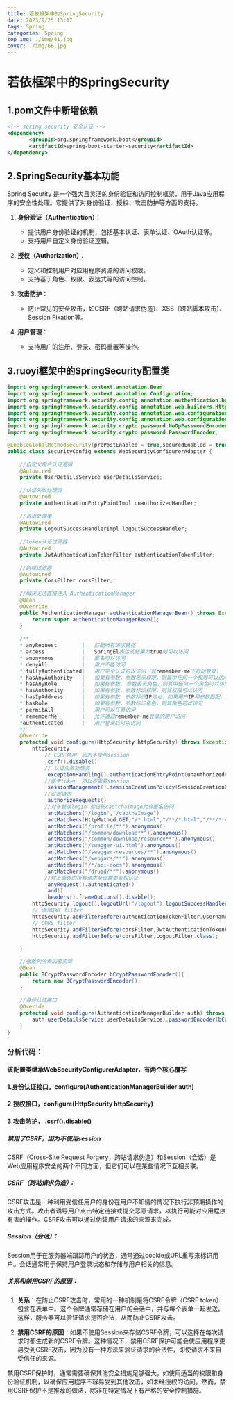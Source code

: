 ```yaml
---
title: 若依框架中的SpringSecurity
date: 2023/9/25 13:17
tags: Spring
categories: Spring
top_img: ./img/41.jpg
cover: ./img/66.jpg
---
```


# 若依框架中的SpringSecurity



## 1.pom文件中新增依赖

```xml
<!-- spring security 安全认证 -->
<dependency>
       <groupId>org.springframework.boot</groupId>
       <artifactId>spring-boot-starter-security</artifactId>
</dependency>
```



## 2.SpringSecurity基本功能

Spring Security 是一个强大且灵活的身份验证和访问控制框架，用于Java应用程序的安全性处理。它提供了对身份验证、授权、攻击防护等方面的支持。

1. **身份验证（Authentication）**：
   - 提供用户身份验证的机制，包括基本认证、表单认证、OAuth认证等。
   - 支持用户自定义身份验证逻辑。

2. **授权（Authorization）**：
   - 定义和控制用户对应用程序资源的访问权限。
   - 支持基于角色、权限、表达式等的访问控制。

3. **攻击防护**：
   - 防止常见的安全攻击，如CSRF（跨站请求伪造）、XSS（跨站脚本攻击）、Session Fixation等。

4. **用户管理**：
   - 支持用户的注册、登录、密码重置等操作。



## 3.ruoyi框架中的SpringSecurity配置类

```java
import org.springframework.context.annotation.Bean;
import org.springframework.context.annotation.Configuration;
import org.springframework.security.config.annotation.authentication.builders.AuthenticationManagerBuilder;
import org.springframework.security.config.annotation.web.builders.HttpSecurity;
import org.springframework.security.config.annotation.web.configuration.EnableWebSecurity;
import org.springframework.security.config.annotation.web.configuration.WebSecurityConfigurerAdapter;
import org.springframework.security.crypto.password.NoOpPasswordEncoder;
import org.springframework.security.crypto.password.PasswordEncoder;

@EnableGlobalMethodSecurity(prePostEnabled = true,securedEnabled = true)
public class SecurityConfig extends WebSecurityConfigurerAdapter {
	
    //自定义用户认证逻辑
    @Autowired
    private UserDetailsService userDetailsService;
    
    //认证失败处理类
    @Autowired
    private AuthenticationEntryPointImpl unauthorizedHandler;
    
    //退出处理类
    @Autowired
    private LogoutSuccessHandlerImpl logoutSuccessHandler;
    
    //token认证过滤器
    @Autowired
    private JwtAuthenticationTokenFilter authenticationTokenFilter;
    
    //跨域过滤器
    @Autowired
    private CorsFilter corsFilter;
    
    //解决无法直接注入 AuthenticationManager
    @Bean
    @Override
    public AuthenticationManager authenticationManagerBean() throws Exception{
        return super.authenticationManagerBean();
    }
    
    /**
    * anyRequest        |   匹配所有请求路径
    * access            |   SpringEl表达式结果为true时可以访问
    * anonymous         |   匿名可以访问
    * denyAll           |   用户不能访问
    * fullyAuthenticated|   用户完全认证可以访问（非remember-me下自动登录）
    * hasAnyAuthority   |   如果有参数，参数表示权限，则其中任何一个权限可以访问
    * hasAnyRole        |   如果有参数, 参数表示角色，则其中任何一个角色可以访问
    * hasAuthority      |   如果有参数，参数标识权限，则其权限可以访问
    * hasIpAddress      |   如果有参数，参数标识IP地址，如果用户IP和参数匹配，则可以访问
    * hasRole           |   如果有参数，参数标识角色，则其角色可以访问
    * permitAll         |   用户可以任意访问
    * rememberMe        |   允许通过remember-me登录的用户访问
    *authenticated      |   用户登录后可以访问
    */
    @Override
    protected void configure(HttpSecurity httpSecurity) throws Exception{
    	httpSecurity
    		// CSRF禁用，因为不使用session
            .csrf().disable()
            // 认证失败处理类
            .exceptionHandling().authenticationEntryPoint(unauthorizedHandler).and()
            //基于token，所以不需要session
            .sessionManagement().sessionCreationPolicy(SessionCreationPolicy.STATELESS).and()
            //过滤请求
            .authorizeRequests()
            //对于登录login 验证码captchaImage允许匿名访问
            .antMatchers("/login","/capthaImage")
            .antMatchers(HttpMethod.GET,"/*.html","/**/*.html","/**/*.css","/**/*.js").permitAll()
            .antMatchers("/profile/**").anonymous()
            .antMatchers("/common/download**").anonymous()
            .antMatchers("/common/download/resource**").anonymous()
            .antMatchers("/swagger-ui.html").anonymous()
            .antMatchers("/swagger-resources/**").anonymous()
            .antMatchers("/webjars/**").anonymous()
            .antMatchers("/*/api-docs").anonymous()
            .antMatchers("/druid/**").anonymous()
            //除上面外的所有请求全部需要鉴权认证
            .anyRequest().authenticated()
            .and()
            .headers().frameOptions().disable();
        httpSecurity.logout().logoutUrl("/logout").logoutSuccessHandler(logoutSuccessHandler);
        // 添加JWT filter
        httpSecurity.addFilterBefore(authenticationTokenFilter,UsernamePasswordAuthenticationFilter.class);
        // CORS filter
        httpSecurity.addFilterBefore(corsFilter,JwtAuthenticationTokenFilter.class);
        httpSecurity.addFilterBefore(corsFilter,LogoutFilter.class);
    	
    }

    //强散列哈希加密实现
    @Bean
    public BCryptPasswordEncoder bCryptPasswordEncoder(){
        return new BCryptPasswordEncoder();
    }
    
    //身份认证接口
    @Overide
    protected void configure(AuthenticationManagerBuilder auth) throws Exception{
        auth.userDetailsService(userDetailsService).passwordEncoder(bCryptPasswordEncoder());
    }
}
```

### 分析代码：



#### 该配置类继承WebSecurityConfigurerAdapter，有两个核心覆写



#### 1.身份认证接口，configure(AuthenticationManagerBuilder auth)



#### 2.授权接口，configure(HttpSecurity httpSecurity)



#### 3.攻击防护， .csrf().disable()

##### 禁用了CSRF，因为不使用session

CSRF（Cross-Site Request Forgery，跨站请求伪造）和Session（会话）是Web应用程序安全的两个不同方面，但它们可以在某些情况下互相关联。

##### CSRF（跨站请求伪造）：
CSRF攻击是一种利用受信任用户的身份在用户不知情的情况下执行非预期操作的攻击方式。攻击者诱导用户点击特定链接或提交恶意请求，以执行可能对应用程序有害的操作。CSRF攻击可以通过伪装用户请求的来源来完成。

##### Session（会话）：
Session用于在服务器端跟踪用户的状态，通常通过cookie或URL重写来标识用户。会话通常用于保持用户登录状态和存储与用户相关的信息。

##### 关系和禁用CSRF的原因：
1. **关系**：在防止CSRF攻击时，常用的一种机制是将CSRF令牌（CSRF token）包含在表单中。这个令牌通常存储在用户的会话中，并与每个表单一起发送。这样，服务器可以验证请求是否合法，从而防止CSRF攻击。

2. **禁用CSRF的原因**：如果不使用Session来存储CSRF令牌，可以选择在每次请求时都生成新的CSRF令牌。这种情况下，禁用CSRF保护可能会使应用程序更易受到CSRF攻击，因为没有一种方法来验证请求的合法性，即使请求不来自受信任的来源。

禁用CSRF保护时，通常需要确保其他安全措施足够强大，如使用适当的权限和身份验证机制，以确保应用程序不容易受到其他攻击，如未经授权的访问。然而，禁用CSRF保护不是推荐的做法，除非在特定情况下有严格的安全控制措施。

